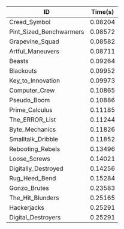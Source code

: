 |ID|Time(s)|
|-|-|
|Creed_Symbol|0.08204|
|Pint_Sized_Benchwarmers|0.08572|
|Grapevine_Squad|0.08582|
|Artful_Maneuvers|0.08711|
|Beasts|0.09264|
|Blackouts|0.09952|
|Key_to_Innovation|0.09973|
|Computer_Crew|0.10865|
|Pseudo_Boom|0.10886|
|Prime_Calculus|0.11185|
|The_ERROR_List|0.11244|
|Byte_Mechanics|0.11826|
|Smalltalk_Dribble|0.11852|
|Rebooting_Rebels|0.13496|
|Loose_Screws|0.14021|
|Digitally_Destroyed|0.14256|
|Rug_Heed_Bend|0.15284|
|Gonzo_Brutes|0.23583|
|The_Hit_Blunders|0.25165|
|Hackerjacks|0.25291|
|Digital_Destroyers|0.25291|
